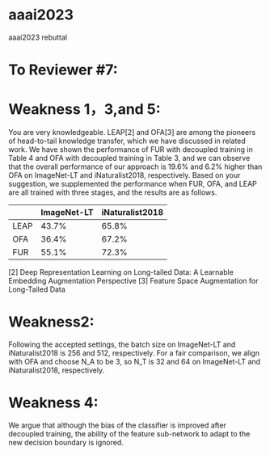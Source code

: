 # aaai2023
aaai2023 rebuttal
# To Reviewer #7:
# Weakness 1，3,and 5:
You are very knowledgeable. LEAP[2] and OFA[3] are among the pioneers of head-to-tail knowledge transfer, which we have discussed in related work. We have shown the performance of FUR with decoupled training in Table 4 and OFA with decoupled training in Table 3, and we can observe that the overall performance of our approach is 19.6% and 6.2% higher than OFA on ImageNet-LT and iNaturalist2018, respectively. Based on your suggestion, we supplemented the performance when FUR, OFA, and LEAP are all trained with three stages, and the results are as follows.

|      | ImageNet-LT | iNaturalist2018 |
|------|-------------|-----------------|
| LEAP | 43.7%       | 65.8%           |
| OFA  | 36.4%       | 67.2%           |
|  FUR | 55.1%       | 72.3%           |

[2] Deep Representation Learning on Long-tailed Data: A Learnable Embedding Augmentation Perspective [3] Feature Space Augmentation for Long-Tailed Data

# Weakness2: 
Following the accepted settings, the batch size on ImageNet-LT and iNaturalist2018 is 256 and 512, respectively. For a fair comparison, we align with OFA and choose N_A to be 3, so N_T is 32 and 64 on ImageNet-LT and
iNaturalist2018, respectively.

# Weakness 4: 
We argue that although the bias of the classifier is improved after decoupled training, the ability of the feature sub-network to adapt to the new decision boundary is ignored.

